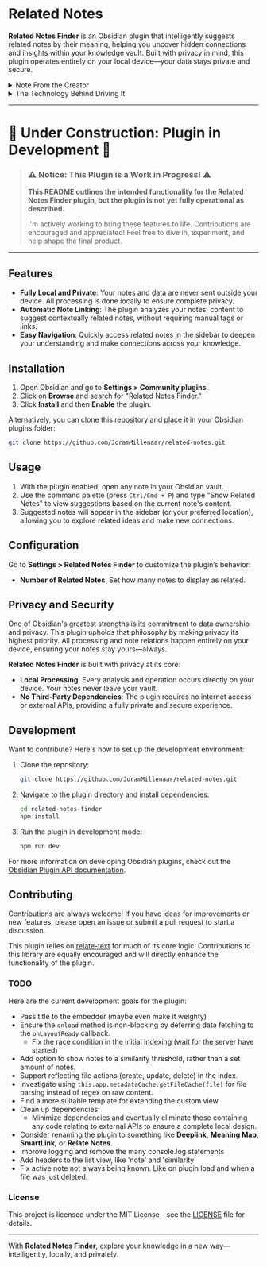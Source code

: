 # Related Notes

**Related Notes Finder** is an Obsidian plugin that intelligently suggests related notes by their meaning, helping you uncover hidden connections and insights within your knowledge vault. Built with privacy in mind, this plugin operates entirely on your local device—your data stays private and secure.


<details>
<summary>Note From the Creator</summary>
This plugin excites me. For me, Obsidian’s greatest value lies in reducing the strain of writing. The whole Zettelkasten approach—don’t worry about structure, just focus on relationships—is an amazing method to capture thoughts and build a personal knowledge base. However, there’s still one significant pain point in my writing routine: relating notes. It’s challenging to remember existing notes (especially when you have over a thousand) and decide how to connect them. This plugin aims to ease that burden by presenting an overview of the most closely related notes in meaning—all while staying local and on-device, a core Obsidian principle that I deeply value.
</details>


<details>
<summary>The Technology Behind Driving It</summary>
I won’t delve into too much detail or documentation here, but I can’t help but rave about the incredible technology that powers this plugin. At its core is an AI that transforms sentences and paragraphs into representations that encapsulate not just the words but the meaning. These “meaning” representations are stored and used to calculate the closest neighbors in a multidimensional “meaning space.” This space is high-dimensional, enabling it to capture the many nuances of meaning embedded in language. It’s truly fascinating technology, offering immense potential to enhance both our minds and knowledge vaults!
∂</details>

---

# 🚧 **Under Construction: Plugin in Development** 🚧

> ### ⚠️ **Notice: This Plugin is a Work in Progress!** ⚠️
>  
> **This README outlines the intended functionality for the Related Notes Finder plugin, but the plugin is not yet fully operational as described.**  
> 
> I'm actively working to bring these features to life. Contributions are encouraged and appreciated! Feel free to dive in, experiment, and help shape the final product.

---

## Features

- **Fully Local and Private**: Your notes and data are never sent outside your device. All processing is done locally to ensure complete privacy.
- **Automatic Note Linking**: The plugin analyzes your notes' content to suggest contextually related notes, without requiring manual tags or links.
- **Easy Navigation**: Quickly access related notes in the sidebar to deepen your understanding and make connections across your knowledge.

## Installation

1. Open Obsidian and go to **Settings > Community plugins**.
2. Click on **Browse** and search for "Related Notes Finder."
3. Click **Install** and then **Enable** the plugin.

Alternatively, you can clone this repository and place it in your Obsidian plugins folder:
```bash
git clone https://github.com/JoramMillenaar/related-notes.git
```

## Usage

1. With the plugin enabled, open any note in your Obsidian vault.
2. Use the command palette (press `Ctrl/Cmd + P`) and type "Show Related Notes" to view suggestions based on the current note's content.
3. Suggested notes will appear in the sidebar (or your preferred location), allowing you to explore related ideas and make new connections.

## Configuration

Go to **Settings > Related Notes Finder** to customize the plugin’s behavior:
- **Number of Related Notes**: Set how many notes to display as related.

## Privacy and Security

One of Obsidian's greatest strengths is its commitment to data ownership and privacy. This plugin upholds that philosophy by making privacy its highest priority. All processing and note relations happen entirely on your device, ensuring your notes stay yours—always. 

**Related Notes Finder** is built with privacy at its core:  
- **Local Processing**: Every analysis and operation occurs directly on your device. Your notes never leave your vault.  
- **No Third-Party Dependencies**: The plugin requires no internet access or external APIs, providing a fully private and secure experience.  

## Development

Want to contribute? Here's how to set up the development environment:

1. Clone the repository:
   ```bash
   git clone https://github.com/JoramMillenaar/related-notes.git
   ```
2. Navigate to the plugin directory and install dependencies:
   ```bash
   cd related-notes-finder
   npm install
   ```
3. Run the plugin in development mode:
   ```bash
   npm run dev
   ```

For more information on developing Obsidian plugins, check out the [Obsidian Plugin API documentation](https://github.com/obsidianmd/obsidian-api).

## Contributing

Contributions are always welcome! If you have ideas for improvements or new features, please open an issue or submit a pull request to start a discussion.  

This plugin relies on [relate-text](https://github.com/JoramMillenaar/relate-text) for much of its core logic. Contributions to this library are equally encouraged and will directly enhance the functionality of the plugin.

### TODO  
Here are the current development goals for the plugin:  
- Pass title to the embedder (maybe even make it weighty)
- Ensure the `onload` method is non-blocking by deferring data fetching to the `onLayoutReady` callback.  
  - Fix the race condition in the initial indexing (wait for the server have started)
- Add option to show notes to a similarity threshold, rather than a set amount of notes.
- Support reflecting file actions (create, update, delete) in the index.
- Investigate using `this.app.metadataCache.getFileCache(file)` for file parsing instead of regex on raw content.  
- Find a more suitable template for extending the custom view.  
- Clean up dependencies:  
  - Minimize dependencies and eventually eliminate those containing any code relating to external APIs to ensure a complete local design.  
- Consider renaming the plugin to something like **Deeplink**, **Meaning Map**, **SmartLink**, or **Relate Notes**.  
- Improve logging and remove the many console.log statements
- Add headers to the list view, like 'note' and 'similarity'
- Fix active note not always being known. Like on plugin load and when a file was just deleted.

### License

This project is licensed under the MIT License - see the [LICENSE](./LICENSE) file for details.

---

With **Related Notes Finder**, explore your knowledge in a new way—intelligently, locally, and privately.
